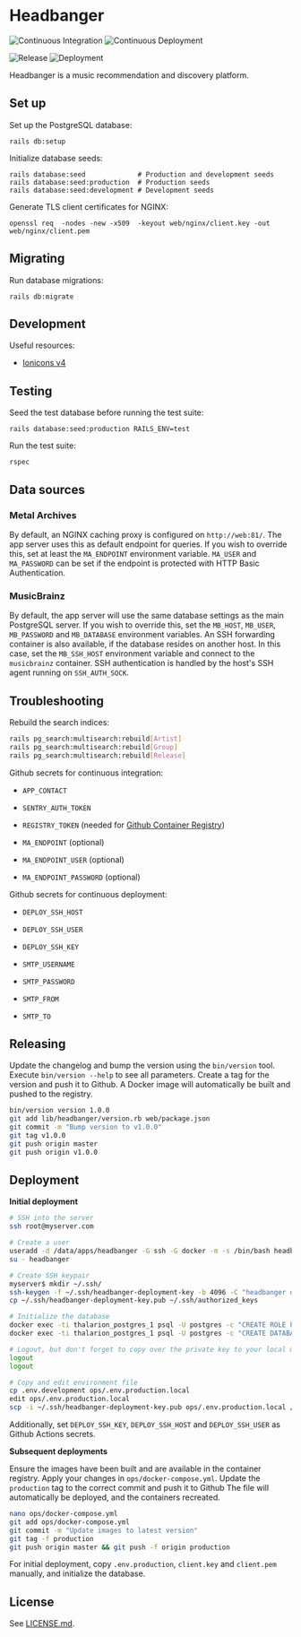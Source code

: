 # Headbanger

![Continuous Integration](https://github.com/floriandejonckheere/headbanger/workflows/Continuous%20Integration/badge.svg)
![Continuous Deployment](https://github.com/floriandejonckheere/headbanger/workflows/Continuous%20Deployment/badge.svg)

![Release](https://img.shields.io/github/v/release/floriandejonckheere/headbanger?label=Latest%20release)
![Deployment](https://img.shields.io/github/deployments/floriandejonckheere/headbanger/production?label=Deployment)


Headbanger is a music recommendation and discovery platform.

## Set up

Set up the PostgreSQL database:

```
rails db:setup
```

Initialize database seeds:

```
rails database:seed             # Production and development seeds
rails database:seed:production  # Production seeds
rails database:seed:development # Development seeds
```

Generate TLS client certificates for NGINX:

```
openssl req  -nodes -new -x509  -keyout web/nginx/client.key -out web/nginx/client.pem
```

## Migrating

Run database migrations:

```
rails db:migrate
```

## Development

Useful resources:

- [Ionicons v4](https://ionicons.com/v4/)

## Testing

Seed the test database before running the test suite:

```
rails database:seed:production RAILS_ENV=test
```

Run the test suite:

```
rspec
```

## Data sources

### Metal Archives

By default, an NGINX caching proxy is configured on `http://web:81/`.
The app server uses this as default endpoint for queries.
If you wish to override this, set at least the `MA_ENDPOINT` environment variable.
`MA_USER` and `MA_PASSWORD` can be set if the endpoint is protected with HTTP Basic Authentication.

### MusicBrainz

By default, the app server will use the same database settings as the main PostgreSQL server.
If you wish to override this, set the `MB_HOST`, `MB_USER`, `MB_PASSWORD` and `MB_DATABASE` environment variables.
An SSH forwarding container is also available, if the database resides on another host.
In this case, set the `MB_SSH_HOST` environment variable and connect to the `musicbrainz` container.
SSH authentication is handled by the host's SSH agent running on `SSH_AUTH_SOCK`.


## Troubleshooting

Rebuild the search indices:

```sh
rails pg_search:multisearch:rebuild[Artist]
rails pg_search:multisearch:rebuild[Group]
rails pg_search:multisearch:rebuild[Release]
```

Github secrets for continuous integration:

- `APP_CONTACT`
- `SENTRY_AUTH_TOKEN`
- `REGISTRY_TOKEN` (needed for [Github Container Registry](https://docs.github.com/en/packages/getting-started-with-github-container-registry/migrating-to-github-container-registry-for-docker-images))

- `MA_ENDPOINT` (optional)
- `MA_ENDPOINT_USER` (optional)
- `MA_ENDPOINT_PASSWORD` (optional)

Github secrets for continuous deployment:

- `DEPLOY_SSH_HOST`
- `DEPLOY_SSH_USER`
- `DEPLOY_SSH_KEY`

- `SMTP_USERNAME`
- `SMTP_PASSWORD`
- `SMTP_FROM`
- `SMTP_TO`

## Releasing

Update the changelog and bump the version using the `bin/version` tool.
Execute `bin/version --help` to see all parameters.
Create a tag for the version and push it to Github.
A Docker image will automatically be built and pushed to the registry.

```sh
bin/version version 1.0.0
git add lib/headbanger/version.rb web/package.json
git commit -m "Bump version to v1.0.0"
git tag v1.0.0
git push origin master
git push origin v1.0.0
```

## Deployment

**Initial deployment**

```sh
# SSH into the server
ssh root@myserver.com

# Create a user
useradd -d /data/apps/headbanger -G ssh -G docker -m -s /bin/bash headbanger
su - headbanger

# Create SSH keypair
myserver$ mkdir ~/.ssh/
ssh-keygen -f ~/.ssh/headbanger-deployment-key -b 4096 -C "headbanger deployment key"
cp ~/.ssh/headbanger-deployment-key.pub ~/.ssh/authorized_keys

# Initialize the database
docker exec -ti thalarion_postgres_1 psql -U postgres -c "CREATE ROLE headbanger WITH ENCRYPTED PASSWORD headbanger LOGIN;"
docker exec -ti thalarion_postgres_1 psql -U postgres -c "CREATE DATABASE headbanger OWNER headbanger;"

# Logout, but don't forget to copy over the private key to your local machine 
logout
logout

# Copy and edit environment file
cp .env.development ops/.env.production.local
edit ops/.env.production.local
scp -i ~/.ssh/headbanger-deployment-key.pub ops/.env.production.local /data/apps/headbanger/production.env
```

Additionally, set `DEPLOY_SSH_KEY`, `DEPLOY_SSH_HOST` and `DEPLOY_SSH_USER` as Github Actions secrets.

**Subsequent deployments**

Ensure the images have been built and are available in the container registry.
Apply your changes in `ops/docker-compose.yml`.
Update the `production` tag to the correct commit and push it to Github
The file will automatically be deployed, and the containers recreated.

```sh
nano ops/docker-compose.yml
git add ops/docker-compose.yml
git commit -m "Update images to latest version"
git tag -f production
git push origin master && git push -f origin production
```

For initial deployment, copy `.env.production`, `client.key` and `client.pem` manually, and initialize the database.

## License

See [LICENSE.md](LICENSE.md).
